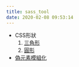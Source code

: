 ```yaml
---
title: sass_tool
date: 2020-02-08 09:53:14
---
```


- CSS形狀
  1. [三角形](snape/triangle.html)
  1. [圓形]()
- [偽元素模組化](module/pseudo-element.html)